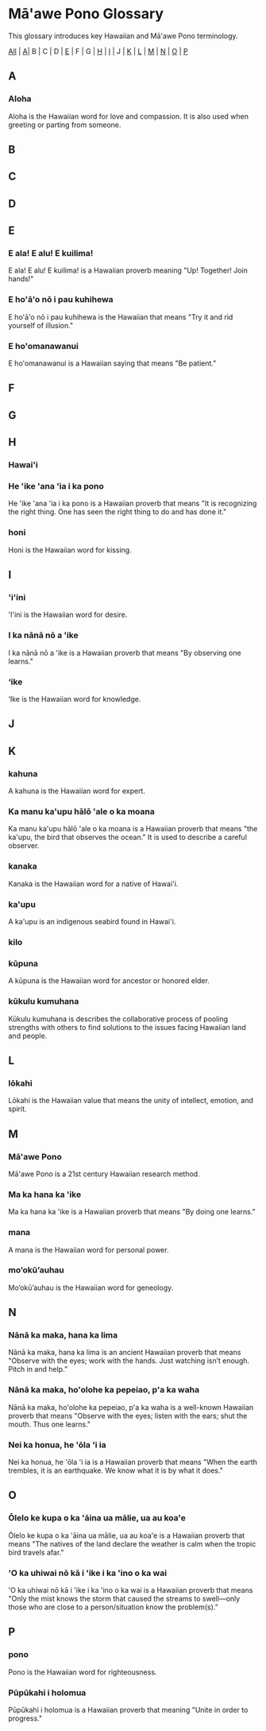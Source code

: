 # Mā'awe Pono Glossary
This glossary introduces key Hawaiian and Mā'awe Pono terminology.

[All](#māawe-pono-glossary) | [A](#A)| B | C | D | [E](#E) | F | G | [H](#H) | [I](#I) | J | [K](#K) | [L](#L) | [M](#M) | [N](#N) | [O](#O) | [P](#P)

## A
### Aloha
Aloha is the Hawaiian word for love and compassion. It is also used when greeting or parting from someone.

## B
## C
## D
## E
### E ala! E alu! E kuilima!
E ala! E alu! E kuilima! is a Hawaiian proverb meaning "Up! Together! Join hands!"

### E ho'ā'o nō i pau kuhihewa
E ho'ā'o nō i pau kuhihewa is the Hawaiian that means "Try it and rid yourself of illusion."

### E ho'omanawanui
E ho'omanawanui is a Hawaiian saying that means "Be patient."

## F
## G
## H
### Hawai'i

### He 'ike 'ana 'ia i ka pono
He 'ike 'ana 'ia i ka pono is a Hawaiian proverb that means "It is recognizing the right thing. One has seen the right thing to do and has done it."

### honi
Honi is the Hawaiian word for kissing.

## I
### 'i'ini
'I'ini is the Hawaiian word for desire.

### I ka nānā nō a 'ike
I ka nānā nō a 'ike is a Hawaiian proverb that means "By observing one learns."

### ‘ike
‘Ike is the Hawaiian word for knowledge.

## J
## K
### kahuna
A kahuna is the Hawaiian word for expert.

### Ka manu ka'upu hālō 'ale o ka moana
Ka manu ka'upu hālō 'ale o ka moana is a Hawaiian proverb that means "the ka'upu, the bird that observes the ocean." It is used to describe a careful observer. 

### kanaka
Kanaka is the Hawaiian word for a native of Hawai'i.

### ka'upu
A ka'upu is an indigenous seabird found in Hawai'i.

### kilo

### kūpuna
 A kūpuna is the Hawaiian word for ancestor or honored elder.
 
 ### kūkulu kumuhana
 Kūkulu kumuhana is describes the collaborative process of pooling strengths with others to find solutions to the issues facing Hawaiian land and people.

## L
### lōkahi
 Lōkahi is the Hawaiian value that means the unity of intellect, emotion, and spirit.

## M      
### Mā'awe Pono
Mā'awe Pono is a 21st century Hawaiian research method. 

### Ma ka hana ka 'ike
Ma ka hana ka 'ike is a Hawaiian proverb that means "By doing one learns."

### mana
A mana is the Hawaiian word for personal power.

### mo’okū’auhau
Mo’okū’auhau is the Hawaiian word for geneology.

## N
### Nānā ka maka, hana ka lima
Nānā ka maka, hana ka lima is an ancient Hawaiian proverb that means "Observe with the eyes; work with the hands. Just watching isn’t enough. Pitch in and help.”

### Nānā ka maka, ho'olohe ka pepeiao, p'a ka waha
Nānā ka maka, ho'olohe ka pepeiao, p'a ka waha is a well-known Hawaiian proverb that means "Observe with the eyes; listen with the ears; shut the mouth. Thus one learns."

### Nei ka honua, he 'ōla 'i ia
Nei ka honua, he 'ōla 'i ia is a Hawaiian proverb that means "When the earth trembles, it is an earthquake. We know what it is by what it does."

## O
### Ōlelo ke kupa o ka 'āina ua mālie, ua au koa'e
Ōlelo ke kupa o ka 'āina ua mālie, ua au koa'e is a Hawaiian proverb that means "The natives of the land declare the weather is calm when the tropic bird travels afar."

### 'O ka uhiwai nō kā i 'ike i ka 'ino o ka wai
'O ka uhiwai nō kā i 'ike i ka 'ino o ka wai is a Hawaiian proverb that means "Only the mist knows the storm that caused the streams to swell—only those who are close to a person/situation know the problem(s)."

## P
### pono
Pono is the Hawaiian word for righteousness.

### Pūpūkahi i holomua
Pūpūkahi i holomua is a Hawaiian proverb that meaning "Unite in order to progress."


